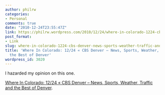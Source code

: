```yaml
---
author: philrw
categories:
- Personal
comments: true
date: "2010-12-24T23:55:47Z"
link: https://philrw.wordpress.com/2010/12/24/where-in-colorado-1224-cbs-denver-news-sports-weather-traffic-and-the-best-of-denver/
post_format:
- Link
slug: where-in-colorado-1224-cbs-denver-news-sports-weather-traffic-and-the-best-of-denver
title: 'Where In Colorado: 12/24 « CBS Denver – News, Sports, Weather, Traffic and
  the Best of Denver'
wordpress_id: 3020
---
```


I hazarded my opinion on this one.

[Where In Colorado: 12/24 « CBS Denver – News, Sports, Weather, Traffic and the Best of Denver](http://denver.cbslocal.com/2010/12/24/where-in-colorado-1224/).
